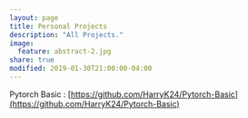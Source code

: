 ```yaml
---
layout: page
title: Personal Projects
description: "All Projects."
image:
  feature: abstract-2.jpg
share: true
modified: 2019-01-30T21:00:00-04:00
---
```


Pytorch Basic : [https://github.com/HarryK24/Pytorch-Basic](https://github.com/HarryK24/Pytorch-Basic)